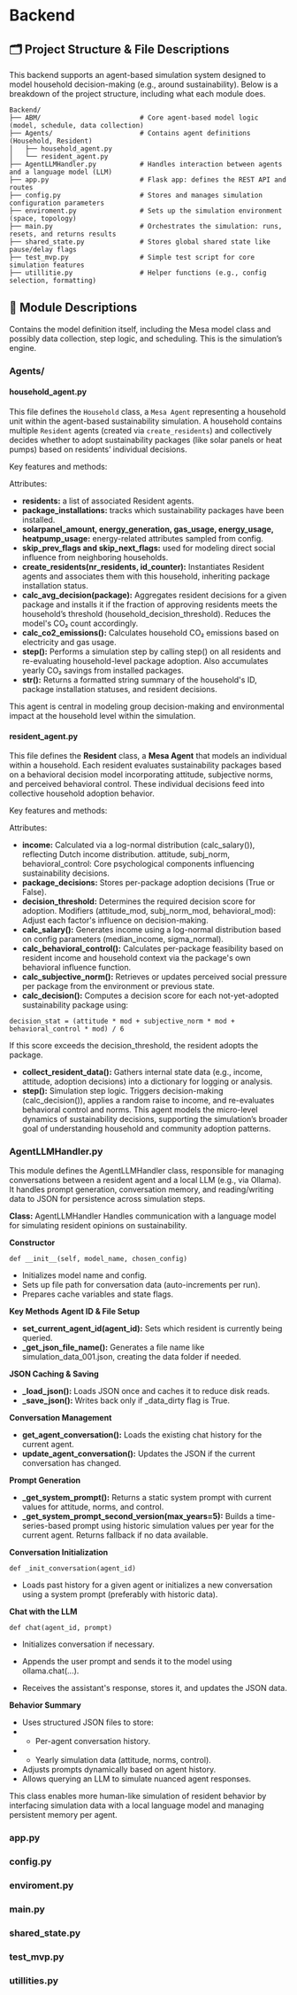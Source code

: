 # Backend

## 🗂️ Project Structure & File Descriptions
This backend supports an agent-based simulation system designed to model household decision-making (e.g., around sustainability). Below is a breakdown of the project structure, including what each module does.

```
Backend/
├── ABM/                         # Core agent-based model logic (model, schedule, data collection)
├── Agents/                      # Contains agent definitions (Household, Resident)
│   ├── household_agent.py
│   └── resident_agent.py
├── AgentLLMHandler.py           # Handles interaction between agents and a language model (LLM)
├── app.py                       # Flask app: defines the REST API and routes
├── config.py                    # Stores and manages simulation configuration parameters
├── enviroment.py                # Sets up the simulation environment (space, topology)
├── main.py                      # Orchestrates the simulation: runs, resets, and returns results
├── shared_state.py              # Stores global shared state like pause/delay flags
├── test_mvp.py                  # Simple test script for core simulation features
├── utillitie.py                 # Helper functions (e.g., config selection, formatting)
```

## 📄 Module Descriptions
Contains the model definition itself, including the Mesa model class and possibly data collection, step logic, and scheduling. This is the simulation’s engine.

### Agents/

#### household_agent.py
This file defines the ```Household``` class, a ```Mesa Agent``` representing a household unit within the agent-based sustainability simulation. A household contains multiple ```Resident``` agents (created via ```create_residents```) and collectively decides whether to adopt sustainability packages (like solar panels or heat pumps) based on residents’ individual decisions.

Key features and methods:

Attributes:
- **residents:** a list of associated Resident agents.
- **package_installations:** tracks which sustainability packages have been installed.
- **solarpanel_amount, energy_generation, gas_usage, energy_usage, heatpump_usage:** energy-related attributes sampled from config.
- **skip_prev_flags and skip_next_flags:** used for modeling direct social influence from neighboring households.
- **create_residents(nr_residents, id_counter):** Instantiates Resident agents and associates them with this household, inheriting package installation status.
- **calc_avg_decision(package):** Aggregates resident decisions for a given package and installs it if the fraction of approving residents meets the household’s threshold (household_decision_threshold). Reduces the model's CO₂ count accordingly.
- **calc_co2_emissions():** Calculates household CO₂ emissions based on electricity and gas usage.
- **step():** Performs a simulation step by calling step() on all residents and re-evaluating household-level package adoption. Also accumulates yearly CO₂ savings from installed packages.
- **__str__():** Returns a formatted string summary of the household's ID, package installation statuses, and resident decisions.

This agent is central in modeling group decision-making and environmental impact at the household level within the simulation.

#### resident_agent.py
This file defines the **Resident** class, a **Mesa Agent** that models an individual within a household. Each resident evaluates sustainability packages based on a behavioral decision model incorporating attitude, subjective norms, and perceived behavioral control. These individual decisions feed into collective household adoption behavior.

Key features and methods:

Attributes:
- **income:** Calculated via a log-normal distribution (calc_salary()), reflecting Dutch income distribution.
attitude, subj_norm, behavioral_control: Core psychological components influencing sustainability decisions.
- **package_decisions:** Stores per-package adoption decisions (True or False).
- **decision_threshold:** Determines the required decision score for adoption.
Modifiers (attitude_mod, subj_norm_mod, behavioral_mod): Adjust each factor's influence on decision-making.
- **calc_salary():** Generates income using a log-normal distribution based on config parameters (median_income, sigma_normal).
- **calc_behavioral_control():** Calculates per-package feasibility based on resident income and household context via the package's own behavioral influence function.
- **calc_subjective_norm():** Retrieves or updates perceived social pressure per package from the environment or previous state.
- **calc_decision():** Computes a decision score for each not-yet-adopted sustainability package using:
```
decision_stat = (attitude * mod + subjective_norm * mod + behavioral_control * mod) / 6
```
If this score exceeds the decision_threshold, the resident adopts the package.
- **collect_resident_data():** Gathers internal state data (e.g., income, attitude, adoption decisions) into a dictionary for logging or analysis.
- **step():** Simulation step logic. Triggers decision-making (calc_decision()), applies a random raise to income, and re-evaluates behavioral control and norms.
This agent models the micro-level dynamics of sustainability decisions, supporting the simulation’s broader goal of understanding household and community adoption patterns.

### AgentLLMHandler.py

This module defines the AgentLLMHandler class, responsible for managing conversations between a resident agent and a local LLM (e.g., via Ollama). It handles prompt generation, conversation memory, and reading/writing data to JSON for persistence across simulation steps.

**Class:** AgentLLMHandler
Handles communication with a language model for simulating resident opinions on sustainability.

**Constructor**
```
def __init__(self, model_name, chosen_config)
```
- Initializes model name and config.
- Sets up file path for conversation data (auto-increments per run).
- Prepares cache variables and state flags.

**Key Methods**
**Agent ID & File Setup**
- **set_current_agent_id(agent_id):** Sets which resident is currently being queried.
- **_get_json_file_name():** Generates a file name like simulation_data_001.json, creating the data folder if needed.

**JSON Caching & Saving**
- **_load_json():** Loads JSON once and caches it to reduce disk reads.
- **_save_json():** Writes back only if _data_dirty flag is True.

**Conversation Management**
- **get_agent_conversation():** Loads the existing chat history for the current agent.
- **update_agent_conversation():** Updates the JSON if the current conversation has changed.

**Prompt Generation**
- **_get_system_prompt():** Returns a static system prompt with current values for attitude, norms, and control.
- **_get_system_prompt_second_version(max_years=5):** Builds a time-series-based prompt using historic simulation values per year for the current agent. Returns fallback if no data available.

**Conversation Initialization**
```
def _init_conversation(agent_id)
```
- Loads past history for a given agent or initializes a new conversation using a system prompt (preferably with historic data).

**Chat with the LLM**
```
def chat(agent_id, prompt)
```
- Initializes conversation if necessary.

- Appends the user prompt and sends it to the model using ollama.chat(...).

- Receives the assistant's response, stores it, and updates the JSON data.

**Behavior Summary**
- Uses structured JSON files to store:
- - Per-agent conversation history.
- - Yearly simulation data (attitude, norms, control).
- Adjusts prompts dynamically based on agent history.
- Allows querying an LLM to simulate nuanced agent responses.

This class enables more human-like simulation of resident behavior by interfacing simulation data with a local language model and managing persistent memory per agent.




### app.py





### config.py

### enviroment.py

### main.py

### shared_state.py

### test_mvp.py

### utillities.py